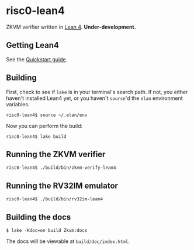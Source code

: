 # risc0-lean4

ZKVM verifier written in [Lean 4](https://leanprover.github.io/). **Under-development.**


## Getting Lean4

See the [Quickstart guide](https://leanprover.github.io/lean4/doc/quickstart.html).


## Building

First, check to see if `lake` is in your terminal's search path. If not, you either haven't installed Lean4 yet, or you haven't `source`'d the `elan` environment variables.

```console
risc0-lean4$ source ~/.elan/env
```

Now you can perform the build:

```console
risc0-lean4$ lake build
```

## Running the ZKVM verifier

```console
risc0-lean4$ ./build/bin/zkvm-verify-lean4
```

## Running the RV32IM emulator

```console
risc0-lean4$ ./build/bin/rv32im-lean4
```

## Building the docs

```console
$ lake -Kdoc=on build Zkvm:docs
```

The docs will be viewable at `build/doc/index.html`.
